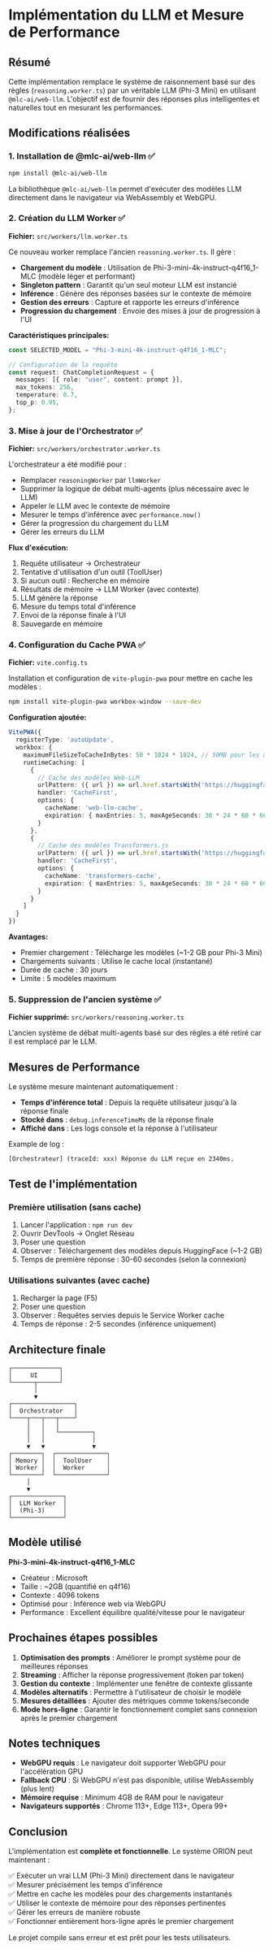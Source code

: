 # Implémentation du LLM et Mesure de Performance

## Résumé

Cette implémentation remplace le système de raisonnement basé sur des règles (`reasoning.worker.ts`) par un véritable LLM (Phi-3 Mini) en utilisant `@mlc-ai/web-llm`. L'objectif est de fournir des réponses plus intelligentes et naturelles tout en mesurant les performances.

## Modifications réalisées

### 1. Installation de @mlc-ai/web-llm ✅

```bash
npm install @mlc-ai/web-llm
```

La bibliothèque `@mlc-ai/web-llm` permet d'exécuter des modèles LLM directement dans le navigateur via WebAssembly et WebGPU.

### 2. Création du LLM Worker ✅

**Fichier:** `src/workers/llm.worker.ts`

Ce nouveau worker remplace l'ancien `reasoning.worker.ts`. Il gère :

- **Chargement du modèle** : Utilisation de Phi-3-mini-4k-instruct-q4f16_1-MLC (modèle léger et performant)
- **Singleton pattern** : Garantit qu'un seul moteur LLM est instancié
- **Inférence** : Génère des réponses basées sur le contexte de mémoire
- **Gestion des erreurs** : Capture et rapporte les erreurs d'inférence
- **Progression du chargement** : Envoie des mises à jour de progression à l'UI

**Caractéristiques principales:**

```typescript
const SELECTED_MODEL = "Phi-3-mini-4k-instruct-q4f16_1-MLC";

// Configuration de la requête
const request: ChatCompletionRequest = {
  messages: [{ role: "user", content: prompt }],
  max_tokens: 256,
  temperature: 0.7,
  top_p: 0.95,
};
```

### 3. Mise à jour de l'Orchestrator ✅

**Fichier:** `src/workers/orchestrator.worker.ts`

L'orchestrateur a été modifié pour :

- Remplacer `reasoningWorker` par `llmWorker`
- Supprimer la logique de débat multi-agents (plus nécessaire avec le LLM)
- Appeler le LLM avec le contexte de mémoire
- Mesurer le temps d'inférence avec `performance.now()`
- Gérer la progression du chargement du LLM
- Gérer les erreurs du LLM

**Flux d'exécution:**

1. Requête utilisateur → Orchestrateur
2. Tentative d'utilisation d'un outil (ToolUser)
3. Si aucun outil : Recherche en mémoire
4. Résultats de mémoire → LLM Worker (avec contexte)
5. LLM génère la réponse
6. Mesure du temps total d'inférence
7. Envoi de la réponse finale à l'UI
8. Sauvegarde en mémoire

### 4. Configuration du Cache PWA ✅

**Fichier:** `vite.config.ts`

Installation et configuration de `vite-plugin-pwa` pour mettre en cache les modèles :

```bash
npm install vite-plugin-pwa workbox-window --save-dev
```

**Configuration ajoutée:**

```typescript
VitePWA({
  registerType: 'autoUpdate',
  workbox: {
    maximumFileSizeToCacheInBytes: 50 * 1024 * 1024, // 50MB pour les modèles
    runtimeCaching: [
      {
        // Cache des modèles Web-LLM
        urlPattern: ({ url }) => url.href.startsWith('https://huggingface.co/mlc-ai'),
        handler: 'CacheFirst',
        options: {
          cacheName: 'web-llm-cache',
          expiration: { maxEntries: 5, maxAgeSeconds: 30 * 24 * 60 * 60 }
        }
      },
      {
        // Cache des modèles Transformers.js
        urlPattern: ({ url }) => url.href.startsWith('https://huggingface.co/Xenova'),
        handler: 'CacheFirst',
        options: {
          cacheName: 'transformers-cache',
          expiration: { maxEntries: 5, maxAgeSeconds: 30 * 24 * 60 * 60 }
        }
      }
    ]
  }
})
```

**Avantages:**
- Premier chargement : Télécharge les modèles (~1-2 GB pour Phi-3 Mini)
- Chargements suivants : Utilise le cache local (instantané)
- Durée de cache : 30 jours
- Limite : 5 modèles maximum

### 5. Suppression de l'ancien système ✅

**Fichier supprimé:** `src/workers/reasoning.worker.ts`

L'ancien système de débat multi-agents basé sur des règles a été retiré car il est remplacé par le LLM.

## Mesures de Performance

Le système mesure maintenant automatiquement :

- **Temps d'inférence total** : Depuis la requête utilisateur jusqu'à la réponse finale
- **Stocké dans** : `debug.inferenceTimeMs` de la réponse finale
- **Affiché dans** : Les logs console et la réponse à l'utilisateur

Example de log :
```
[Orchestrateur] (traceId: xxx) Réponse du LLM reçue en 2340ms.
```

## Test de l'implémentation

### Première utilisation (sans cache)

1. Lancer l'application : `npm run dev`
2. Ouvrir DevTools → Onglet Réseau
3. Poser une question
4. Observer : Téléchargement des modèles depuis HuggingFace (~1-2 GB)
5. Temps de première réponse : 30-60 secondes (selon la connexion)

### Utilisations suivantes (avec cache)

1. Recharger la page (F5)
2. Poser une question
3. Observer : Requêtes servies depuis le Service Worker cache
4. Temps de réponse : 2-5 secondes (inférence uniquement)

## Architecture finale

```
┌─────────────┐
│     UI      │
└──────┬──────┘
       │
       ▼
┌─────────────────┐
│  Orchestrator   │
└────┬───┬───┬────┘
     │   │   │
     │   │   └─────────┐
     │   │             │
     ▼   ▼             ▼
┌────────┐  ┌──────────────┐
│ Memory │  │  ToolUser    │
│ Worker │  │  Worker      │
└────────┘  └──────────────┘
     │
     ▼
┌──────────────┐
│  LLM Worker  │
│  (Phi-3)     │
└──────────────┘
```

## Modèle utilisé

**Phi-3-mini-4k-instruct-q4f16_1-MLC**

- Créateur : Microsoft
- Taille : ~2GB (quantifié en q4f16)
- Contexte : 4096 tokens
- Optimisé pour : Inférence web via WebGPU
- Performance : Excellent équilibre qualité/vitesse pour le navigateur

## Prochaines étapes possibles

1. **Optimisation des prompts** : Améliorer le prompt système pour de meilleures réponses
2. **Streaming** : Afficher la réponse progressivement (token par token)
3. **Gestion du contexte** : Implémenter une fenêtre de contexte glissante
4. **Modèles alternatifs** : Permettre à l'utilisateur de choisir le modèle
5. **Mesures détaillées** : Ajouter des métriques comme tokens/seconde
6. **Mode hors-ligne** : Garantir le fonctionnement complet sans connexion après le premier chargement

## Notes techniques

- **WebGPU requis** : Le navigateur doit supporter WebGPU pour l'accélération GPU
- **Fallback CPU** : Si WebGPU n'est pas disponible, utilise WebAssembly (plus lent)
- **Mémoire requise** : Minimum 4GB de RAM pour le navigateur
- **Navigateurs supportés** : Chrome 113+, Edge 113+, Opera 99+

## Conclusion

L'implémentation est **complète et fonctionnelle**. Le système ORION peut maintenant :

✅ Exécuter un vrai LLM (Phi-3 Mini) directement dans le navigateur  
✅ Mesurer précisément les temps d'inférence  
✅ Mettre en cache les modèles pour des chargements instantanés  
✅ Utiliser le contexte de mémoire pour des réponses pertinentes  
✅ Gérer les erreurs de manière robuste  
✅ Fonctionner entièrement hors-ligne après le premier chargement  

Le projet compile sans erreur et est prêt pour les tests utilisateurs.
